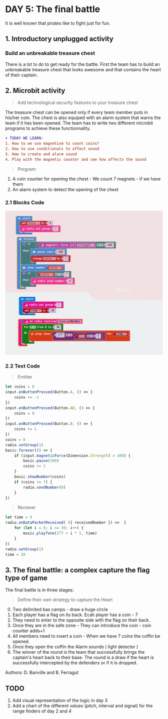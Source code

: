 # DAY 5: The final battle

It is well known that pirates like to fight just for fun.

## 1. Introductory unplugged activity

### Build an unbreakable treasure chest

There is a lot to do to get ready for the battle. First the team has to build an unbreakable treasure chest that looks awesome and that contains the heart of their captain.

## 2. Microbit activity

> Add technological security features to your treasure chest

The treasure chest can be opened only if every team member puts in his/her coin. The chest is also equiped with an alarm system that warns the team if it has been opened. The team has to write two different microbit programs to achieve these functionnality.

```diff
+ TODAY WE LEARN:
1. How to we use magnetism to count coins?
2. How to use conditionals to affect sound
3. How to create and alarm sound
4. Play with the magnetic counter and see how affects the sound
```

> Program:
1. A coin counter for opening the chest - We count 7 magnets - if we have them
2. An alarm system to detect the opening of the chest

### 2.1 Blocks Code
![Blocks Code](./images/Day5-blocks.png)
### 2.2 Text Code
> Emitter
```javascript
let coins = 0
input.onButtonPressed(Button.A, () => {
    coins += -1
})
input.onButtonPressed(Button.AB, () => {
    coins = 0
})
input.onButtonPressed(Button.B, () => {
    coins += 1
})
coins = 0
radio.setGroup(1)
basic.forever(() => {
    if (input.magneticForce(Dimension.Strength) > 400) {
        basic.pause(500)
        coins += 1
    }
    basic.showNumber(coins)
    if (coins >= 7) {
        radio.sendNumber(0)
    }
})
```
>Reciever
```javascript
let time = 0
radio.onDataPacketReceived( ({ receivedNumber }) =>  {
    for (let i = 0; i <= 30; i++) {
        music.playTone(277 + i * 5, time)
    }
})
radio.setGroup(1)
time = 20
```

## 3. The final battle: a complex capture the flag type of game

The final battle is in three stages:

> Define their own strategy to capture the Heart

0. Two delimited bas camps - draw a huge circle
1. Each player has a flag on its back. Ecah player has a coin - 7
2. They need to enter to the opposite side with the flag on their back.
3. Once they are in the safe zone - They can introduce the coin - coin counter adds+1
4. All members need to insert a coin - When we have 7 coins the coffin be opened.
5. Once they open the coffin the Alarm sounds ( light detector )
6. The winner of the round is the team that successfully brings the captain's heart back to their base. The round is a draw if the heart is successfully intercepted by the defenders or if it is dropped.


Authors: D. Banville and B. Ferragut

## TODO

1. Add visual representation of the logic in day 3
2. Add a chart of the different values (pitch, interval and signal) for the range finders of day 2 and 4